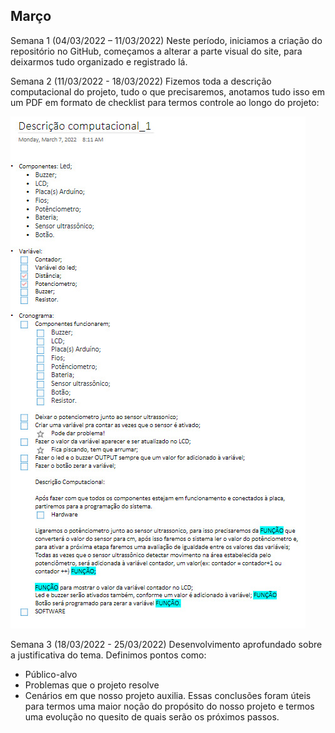 ## Março
Semana 1 (04/03/2022 – 11/03/2022)
Neste período, iniciamos a criação do repositório no GitHub, começamos a alterar a parte visual do site, para deixarmos tudo organizado e registrado lá.

Semana 2 (11/03/2022 - 18/03/2022)
Fizemos toda a descrição computacional do projeto, tudo o que precisaremos, anotamos tudo isso em um PDF em formato de checklist para termos controle ao longo do projeto:

![descrição computacional](./img/mar_01.png)

Semana 3 (18/03/2022 - 25/03/2022)
Desenvolvimento aprofundado sobre a justificativa do tema. Definimos pontos como:
* Público-alvo
* Problemas que o projeto resolve
* Cenários em que nosso projeto auxilia.
Essas conclusões foram úteis para termos uma maior noção do propósito do nosso projeto e termos uma evolução no quesito de quais serão os próximos passos.

